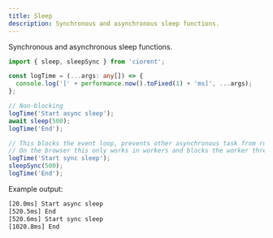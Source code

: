 ```yaml
---
title: Sleep
description: Synchronous and asynchronous sleep functions.
---
```

Synchronous and asynchronous sleep functions.
```ts
import { sleep, sleepSync } from 'ciorent';

const logTime = (...args: any[]) => {
  console.log('[' + performance.now().toFixed(1) + 'ms]', ...args);
};

// Non-blocking
logTime('Start async sleep');
await sleep(500);
logTime('End');

// This blocks the event loop, prevents other asynchronous task from running
// On the browser this only works in workers and blocks the worker thread
logTime('Start sync sleep');
sleepSync(500);
logTime('End');
```

Example output:
```txt showLineNumbers=false
[20.0ms] Start async sleep
[520.5ms] End
[520.6ms] Start sync sleep
[1020.8ms] End
```
